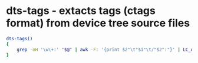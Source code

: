 dts-tags - extacts tags (ctags format) from device tree source files
====


``` bash
dts-tags()
{
	grep -oH '\w\+:' "$@" | awk -F: '{print $2"\t"$1"\t/"$2":"}' | LC_ALL=C sort
}
```
